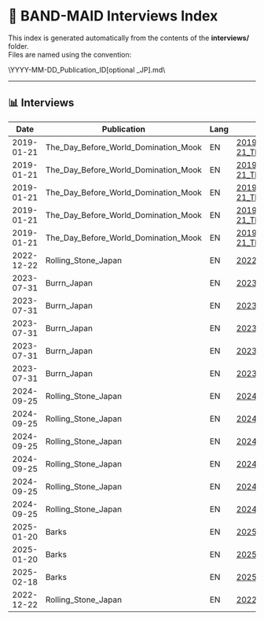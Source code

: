﻿# 📖 BAND-MAID Interviews Index

This index is generated automatically from the contents of the **interviews/** folder.  
Files are named using the convention:  

\YYYY-MM-DD_Publication_ID[optional _JP].md\  

---

## 📊 Interviews

| Date       | Publication | Lang | File |
|------------|-------------|------|------|
| 2019-01-21 | The_Day_Before_World_Domination_Mook | EN | [2019-01-21_The_Day_Before_World_Domination_Mook_750.md](2019-01-21_The_Day_Before_World_Domination_Mook_750.md) |
| 2019-01-21 | The_Day_Before_World_Domination_Mook | EN | [2019-01-21_The_Day_Before_World_Domination_Mook_751.md](2019-01-21_The_Day_Before_World_Domination_Mook_751.md) |
| 2019-01-21 | The_Day_Before_World_Domination_Mook | EN | [2019-01-21_The_Day_Before_World_Domination_Mook_752.md](2019-01-21_The_Day_Before_World_Domination_Mook_752.md) |
| 2019-01-21 | The_Day_Before_World_Domination_Mook | EN | [2019-01-21_The_Day_Before_World_Domination_Mook_753.md](2019-01-21_The_Day_Before_World_Domination_Mook_753.md) |
| 2019-01-21 | The_Day_Before_World_Domination_Mook | EN | [2019-01-21_The_Day_Before_World_Domination_Mook_754.md](2019-01-21_The_Day_Before_World_Domination_Mook_754.md) |
| 2022-12-22 | Rolling_Stone_Japan | EN | [2022-12-22_Rolling_Stone_Japan_63.md](2022-12-22_Rolling_Stone_Japan_63.md) |
| 2023-07-31 | Burrn_Japan | EN | [2023-07-31_Burrn_Japan_39.md](2023-07-31_Burrn_Japan_39.md) |
| 2023-07-31 | Burrn_Japan | EN | [2023-07-31_Burrn_Japan_40.md](2023-07-31_Burrn_Japan_40.md) |
| 2023-07-31 | Burrn_Japan | EN | [2023-07-31_Burrn_Japan_45.md](2023-07-31_Burrn_Japan_45.md) |
| 2023-07-31 | Burrn_Japan | EN | [2023-07-31_Burrn_Japan_46.md](2023-07-31_Burrn_Japan_46.md) |
| 2023-07-31 | Burrn_Japan | EN | [2023-07-31_Burrn_Japan_47.md](2023-07-31_Burrn_Japan_47.md) |
| 2024-09-25 | Rolling_Stone_Japan | EN | [2024-09-25_Rolling_Stone_Japan_10.md](2024-09-25_Rolling_Stone_Japan_10.md) |
| 2024-09-25 | Rolling_Stone_Japan | EN | [2024-09-25_Rolling_Stone_Japan_11.md](2024-09-25_Rolling_Stone_Japan_11.md) |
| 2024-09-25 | Rolling_Stone_Japan | EN | [2024-09-25_Rolling_Stone_Japan_12.md](2024-09-25_Rolling_Stone_Japan_12.md) |
| 2024-09-25 | Rolling_Stone_Japan | EN | [2024-09-25_Rolling_Stone_Japan_13.md](2024-09-25_Rolling_Stone_Japan_13.md) |
| 2024-09-25 | Rolling_Stone_Japan | EN | [2024-09-25_Rolling_Stone_Japan_16.md](2024-09-25_Rolling_Stone_Japan_16.md) |
| 2024-09-25 | Rolling_Stone_Japan | EN | [2024-09-25_Rolling_Stone_Japan_9.md](2024-09-25_Rolling_Stone_Japan_9.md) |
| 2025-01-20 | Barks | EN | [2025-01-20_Barks_3.md](2025-01-20_Barks_3.md) |
| 2025-01-20 | Barks | EN | [2025-01-20_Barks_3.md](2025-01-20_Barks_3.md) |
| 2025-02-18 | Barks | EN | [2025-02-18_Barks_1.md](2025-02-18_Barks_1.md) |
| 2022-12-22 | Rolling_Stone_Japan | EN | [2022-12-22_Rolling_Stone_Japan_63.md](2022-12-22_Rolling_Stone_Japan_63.md) |
